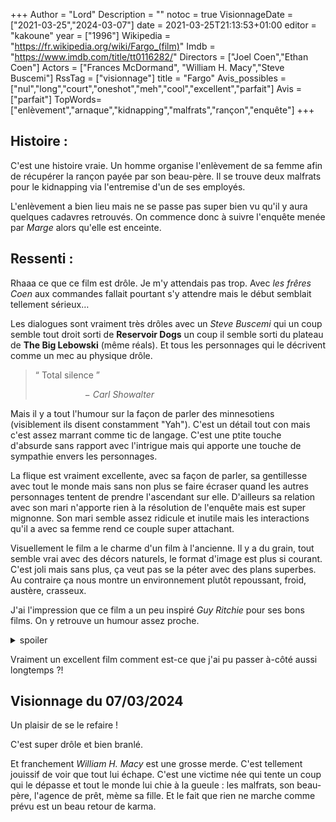 +++
Author = "Lord"
Description = ""
notoc = true
VisionnageDate = ["2021-03-25","2024-03-07"]
date = 2021-03-25T21:13:53+01:00
editor = "kakoune"
year = ["1996"]
Wikipedia = "https://fr.wikipedia.org/wiki/Fargo_(film)"
Imdb = "https://www.imdb.com/title/tt0116282/"
Directors = ["Joel Coen","Ethan Coen"]
Actors = ["Frances McDormand", "William H. Macy","Steve Buscemi"]
RssTag = ["visionnage"]
title = "Fargo"
Avis_possibles = ["nul","long","court","oneshot","meh","cool","excellent","parfait"]
Avis = ["parfait"] 
TopWords=["enlèvement","arnaque","kidnapping","malfrats","rançon","enquête"]
+++
## Histoire : 
C'est une histoire vraie.
Un homme organise l'enlèvement de sa femme afin de récupérer la rançon payée par son beau-père.
Il se trouve deux malfrats pour le kidnapping via l'entremise d'un de ses employés.

L'enlèvement a bien lieu mais ne se passe pas super bien vu qu'il y aura quelques cadavres retrouvés.
On commence donc à suivre l'enquête menée par *Marge* alors qu'elle est enceinte.

## Ressenti : 
Rhaaa ce que ce film est drôle.
Je m'y attendais pas trop.
Avec *les frêres Coen* aux commandes fallait pourtant s'y attendre mais le début semblait tellement sérieux…

Les dialogues sont vraiment très drôles avec un *Steve Buscemi* qui un coup semble tout droit sorti de **Reservoir Dogs** un coup il semble sorti du plateau de **The Big Lebowski** (même réals).
Et tous les personnages qui le décrivent comme un mec au physique drôle.

> “ Total silence ”
> 
>                     − *Carl Showalter*

Mais il y a tout l'humour sur la façon de parler des minnesotiens (visiblement ils disent constamment "Yah").
C'est un détail tout con mais c'est assez marrant comme tic de langage.
C'est une ptite touche d'absurde sans rapport avec l'intrigue mais qui apporte une touche de sympathie envers les personnages.

La flique est vraiment excellente, avec sa façon de parler, sa gentillesse avec tout le monde mais sans non plus se faire écraser quand les autres personnages tentent de prendre l'ascendant sur elle.
D'ailleurs sa relation avec son mari n'apporte rien à la résolution de l'enquête mais est super mignonne.
Son mari semble assez ridicule et inutile mais les interactions qu'il a avec sa femme rend ce couple super attachant.

Visuellement le film a le charme d'un film à l'ancienne.
Il y a du grain, tout semble vrai avec des décors naturels, le format d'image est plus si courant.
C'est joli mais sans plus, ça veut pas se la péter avec des plans superbes.
Au contraire ça nous montre un environnement plutôt repoussant, froid, austère, crasseux.

J'ai l'impression que ce film a un peu inspiré *Guy Ritchie* pour ses bons films.
On y retrouve un humour assez proche.

<details><summary>spoiler</summary>
Ce n'est pas une histoire vraie.
</details>

Vraiment un excellent film comment est-ce que j'ai pu passer à-côté aussi longtemps ?!

## Visionnage du 07/03/2024
Un plaisir de se le refaire !

C'est super drôle et bien branlé.

Et franchement *William H. Macy* est une grosse merde.
C'est tellement jouissif de voir que tout lui échape.
C'est une victime née qui tente un coup qui le dépasse et tout le monde lui chie à la gueule : les malfrats, son beau-père, l'agence de prêt, mème sa fille.
Et le fait que rien ne marche comme prévu est un beau retour de karma.
